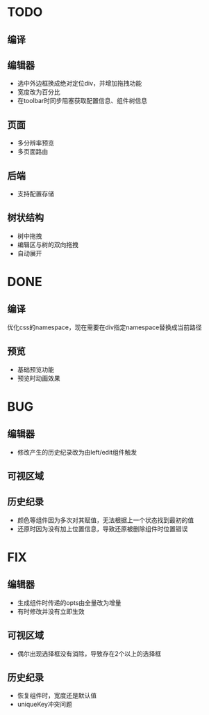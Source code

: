 TODO
===================

## 编译

## 编辑器
- 选中外边框换成绝对定位div，并增加拖拽功能
- 宽度改为百分比
- 在toolbar时同步阻塞获取配置信息、组件树信息

## 页面
- 多分辨率预览
- 多页面路由

## 后端
- 支持配置存储

## 树状结构
- 树中拖拽
- 编辑区与树的双向拖拽
- 自动展开


DONE
===================

## 编译
优化css的namespace，现在需要在div指定namespace替换成当前路径

## 预览

- 基础预览功能
- 预览时动画效果

BUG
===================

## 编辑器

- 修改产生的历史纪录改为由left/edit组件触发

## 可视区域

## 历史纪录

- 颜色等组件因为多次对其赋值，无法根据上一个状态找到最初的值
- 还原时因为没有加上位置信息，导致还原被删除组件时位置错误

FIX
===================

## 编辑器

- 生成组件时传递的opts由全量改为增量
- 有时修改并没有立即生效

## 可视区域

- 偶尔出现选择框没有消除，导致存在2个以上的选择框

## 历史纪录

- 恢复组件时，宽度还是默认值
- uniqueKey冲突问题
